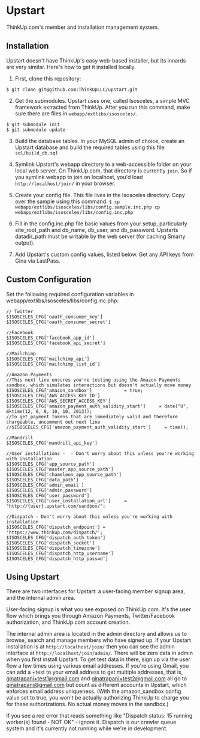 Upstart
=======

ThinkUp.com's member and installation management system.

Installation
------------

Upstart doesn't have ThinkUp's easy web-based installer, but its innards are very similar. Here's how to get it installed locally.

1. First, clone this repository:

```
$ git clone git@github.com:ThinkUpLLC/upstart.git
```

2. Get the submodules. Upstart uses one, called Isosceles, a simple MVC framework extracted from ThinkUp. After you run this command, make sure there are files in ```webapp/extlibs/isosceles/```.
```
$ git submodule init
$ git submodule update
```

3. Build the database tables. In your MySQL admin of choice, create an Upstart database and build the required tables using this file: ```sql/build_db.sql```

4. Symlink Upstart's webapp directory to a web-accessible folder on your local web server. On ThinkUp.com, that directory is currently ```join```. So if you symlink webapp to join on localhost, you'd load ```http://localhost/join/``` in your browser.

4. Create your config file. This file lives in the Isosceles directory. Copy over the sample using this command:
```$ cp webapp/extlibs/isosceles/libs/config.sample.inc.php cp webapp/extlibs/isosceles/libs/config.inc.php```

5. Fill in the config.inc.php file basic values from your setup, particularly site_root_path and db_name, db_user, and db_password. Upstarts datadir_path must be writable by the web server (for caching Smarty output).

6. Add Upstart's custom config values, listed below. Get any API keys from Gina via LastPass.


Custom Configuration
--------------------
Set the following required configuration variables in webapp/extlibs/isosceles/libs/config.inc.php:

```
// Twitter
$ISOSCELES_CFG['oauth_consumer_key']
$ISOSCELES_CFG['oauth_consumer_secret']

//Facebook
$ISOSCELES_CFG['facebook_app_id']
$ISOSCELES_CFG['facebook_api_secret']

//Mailchimp
$ISOSCELES_CFG['mailchimp_api']
$ISOSCELES_CFG['mailchimp_list_id']

//Amazon Payments
//This next line ensures you're testing using the Amazon Payments sandbox, which simulates interactions but doesn't actually move money
$ISOSCELES_CFG['amazon_sandbox']            = true;
$ISOSCELES_CFG['AWS_ACCESS_KEY_ID']
$ISOSCELES_CFG['AWS_SECRET_ACCESS_KEY']
$ISOSCELES_CFG['amazon_payment_auth_validity_start']     = date("U", mktime(12, 0, 0, 10, 10, 2013));
//To get payment tokens that are immediately valid and therefore chargeable, uncomment out next line
//$ISOSCELES_CFG['amazon_payment_auth_validity_start']     = time();

//Mandrill
$ISOSCELES_CFG['mandrill_api_key']

//User installations -  - Don't worry about this unless you're working with installation
$ISOSCELES_CFG['app_source_path']
$ISOSCELES_CFG['master_app_source_path']
$ISOSCELES_CFG['chameleon_app_source_path']
$ISOSCELES_CFG['data_path']
$ISOSCELES_CFG['admin_email']
$ISOSCELES_CFG['admin_password']
$ISOSCELES_CFG['user_password']
$ISOSCELES_CFG['user_installation_url']     = "http://{user}.upstart.com/sandbox/";

//Dispatch - Don't worry about this unless you're working with installation
$ISOSCELES_CFG['dispatch_endpoint'] = 'https://www.thinkup.com/dispatch/';
$ISOSCELES_CFG['dispatch_auth_token']
$ISOSCELES_CFG['dispatch_socket']
$ISOSCELES_CFG['dispatch_timezone']
$ISOSCELES_CFG['dispatch_http_username']
$ISOSCELES_CFG['dispatch_http_passwd']
```


Using Upstart
-------------

There are two interfaces for Upstart: a user-facing member signup area, and the internal admin area.

User-facing signup is what you see exposed on ThinkUp.com. It's the user flow which brings you through Amazon Payments, Twitter/Facebook authorization, and ThinkUp.com account creation.

The internal admin area is located in the admin directory and allows us to browse, search and manage members who have signed up. If your Upstart installation is at ```http://localhost/join/``` then you can see the admin interface at ```http://localhost/join/admin/```. There will be zero data in admin when you first install Upstart. To get test data in there, sign up via the user flow a few times using various email addresses. If you're using Gmail, you can add a +test to your email address to get multiple addresses, that is, ginatrapani+test1@gmail.com and ginatrapani+test2@gmail.com all go to ginatrapani@gmail.com but count as different accounts in Upstart, which enforces email address uniqueness. (With the amazon_sandbox config value set to true, you won't be actually authorizing ThinkUp to charge you for these authorizations. No actual money moves in the sandbox.)

If you see a red error that reads something like "Dispatch status: 15 running worker(s) found - NOT OK" - ignore it. Dispatch is our crawler queue system and it's currently not running while we're in development.

